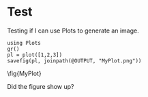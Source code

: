 # Test
Testing if I can use Plots to generate an image.
```julia:plot
using Plots
gr()
pl = plot([1,2,3])
savefig(pl, joinpath(@OUTPUT, "MyPlot.png"))
```
\fig{MyPlot}

Did the figure show up?
